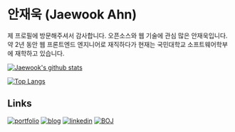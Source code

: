 # 안재욱 (Jaewook Ahn)

제 프로필에 방문해주셔서 감사합니다. 오픈소스와 웹 기술에 관심 많은 안재욱입니다. 약 2년 동안 웹 프론트엔드 엔지니어로 재직하다가 현재는 국민대학교 소프트웨어학부에 재학하고 있습니다.

[![Jaewook's github stats](https://github-readme-stats.vercel.app/api?username=jaewoook&count_private=true&show_icons=true&custom_title=Jaewook's%20GitHub%20Stats)](https://github.com/anuraghazra/github-readme-stats)

[![Top Langs](https://github-readme-stats.vercel.app/api/top-langs/?username=jaewoook&layout=compact&hide=html,css&langs_count=7&exclude_repo=algorithm-study)](https://github.com/anuraghazra/github-readme-stats)

## Links
[![portfolio](https://img.shields.io/badge/-portfolio-red?style=for-the-badge)](https://portfolio.jaewook.me)
[![blog](https://img.shields.io/badge/-blog-black?style=for-the-badge)](https://jaewook.me)
[![linkedin](https://img.shields.io/badge/-linkedin-0077b5?style=for-the-badge&logo=linkedin)](https://www.linkedin.com/in/ahnjaewook/)
[![BOJ](https://img.shields.io/badge/-boj-3277bc?style=for-the-badge)](https://www.acmicpc.net/user/ajw4586)
